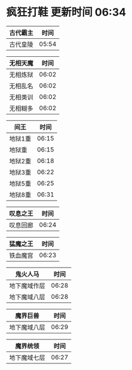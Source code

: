 # 疯狂打鞋 更新时间 06:34

| 古代霸主   | 时间    |
|--------|-------|
| 古代皇陵 | 05:54 |

| 无相天魔   | 时间    |
|--------|-------|
| 无相炼狱 | 06:02 |
| 无相乱名 | 06:02 |
| 无相类训 | 06:02 |
| 无相糊多 | 06:02 |

| 间王   | 时间    |
|--------|-------|
| 地狱1重 | 06:15 |
| 地狱重 | 06:15 |
| 地狱2重 | 06:18 |
| 地狱3重 | 06:22 |
| 地狱5重 | 06:25 |
| 地狱8重 | 06:31 |

| 叹息之王   | 时间    |
|--------|-------|
| 叹息回廊 | 06:24 |

| 猛魔之王   | 时间    |
|--------|-------|
| 铁血魔宫 | 06:23 |

| 鬼火人马   | 时间    |
|--------|-------|
| 地下魔域作层 | 06:28 |
| 地下魔域八层 | 06:28 |

| 魔界巨兽   | 时间    |
|--------|-------|
| 地下魔域八层 | 06:29 |

| 魔界统领   | 时间    |
|--------|-------|
| 地下魔域七层 | 06:27 |